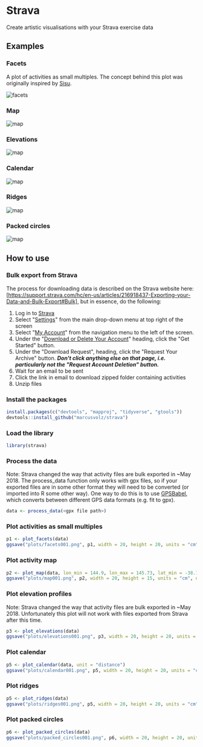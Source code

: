 # Strava

Create artistic visualisations with your Strava exercise data

## Examples

### Facets

A plot of activities as small multiples. The concept behind this plot was originally inspired by [Sisu](https://www.madewithsisu.com/).

![facets](https://github.com/marcusvolz/strava/blob/master/plots/facets001.png "Facets, showing activity outlines")

### Map

![map](https://github.com/marcusvolz/strava/blob/master/plots/map001.png "Map, showing activities on a map")

### Elevations

![map](https://github.com/marcusvolz/strava/blob/master/plots/elevations001.png "Facets, showing elevation profiles")

### Calendar

![map](https://github.com/marcusvolz/strava/blob/master/plots/calendar001.png "Calendar map")

### Ridges

![map](https://github.com/marcusvolz/strava/blob/master/plots/ridges001.png "Ridges")

### Packed circles

![map](https://github.com/marcusvolz/strava/blob/master/plots/circles001.png "Packed circles")

## How to use

### Bulk export from Strava
The process for downloading data is described on the Strava website here: [https://support.strava.com/hc/en-us/articles/216918437-Exporting-your-Data-and-Bulk-Export#Bulk], but in essence, do the following:

1. Log in to [Strava](https://www.strava.com/)
2. Select "[Settings](https://www.strava.com/settings/profile)" from the main drop-down menu at top right of the screen
3. Select "[My Account](https://www.strava.com/account)" from the navigation menu to the left of the screen.
4. Under the "[Download or Delete Your Account](https://www.strava.com/athlete/delete_your_account)" heading, click the "Get Started" button.
5. Under the "Download Request", heading, click the "Request Your Archive" button. ***Don't click anything else on that page, i.e. particularly not the "Request Account Deletion" button.***
6. Wait for an email to be sent
7. Click the link in email to download zipped folder containing activities
8. Unzip files

### Install the packages

```R
install.packages(c("devtools", "mapproj", "tidyverse", "gtools"))
devtools::install_github("marcusvolz/strava")
```

### Load the library

```R
library(strava)
```

### Process the data

Note: Strava changed the way that activity files are bulk exported in ~May 2018. The process_data function only works with gpx files, so if your exported files are in some other format they will need to be converted (or imported into R some other way). One way to do this is to use [GPSBabel](https://www.gpsbabel.org/index.html), which converts between different GPS data formats (e.g. fit to gpx).

```R
data <- process_data(<gpx file path>)
```

### Plot activities as small multiples

```R
p1 <- plot_facets(data)
ggsave("plots/facets001.png", p1, width = 20, height = 20, units = "cm")
```

### Plot activity map

```R
p2 <- plot_map(data, lon_min = 144.9, lon_max = 145.73, lat_min = -38.1, lat_max = -37.475)
ggsave("plots/map001.png", p2, width = 20, height = 15, units = "cm", dpi = 600)
```

### Plot elevation profiles

Note: Strava changed the way that activity files are bulk exported in ~May 2018. Unfortunately this plot will not work with files exported from Strava after this time.

```R
p3 <- plot_elevations(data)
ggsave("plots/elevations001.png", p3, width = 20, height = 20, units = "cm")
```

### Plot calendar

```R
p5 <- plot_calendar(data, unit = "distance")
ggsave("plots/calendar001.png", p5, width = 20, height = 20, units = "cm")
```

### Plot ridges

```R
p5 <- plot_ridges(data)
ggsave("plots/ridges001.png", p5, width = 20, height = 20, units = "cm")
```

### Plot packed circles

```R
p6 <- plot_packed_circles(data)
ggsave("plots/packed_circles001.png", p6, width = 20, height = 20, units = "cm")
```
